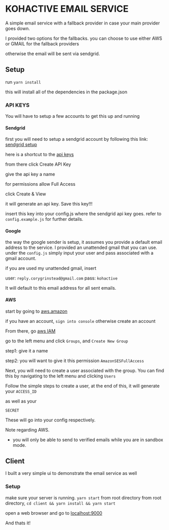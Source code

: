 # KOHACTIVE EMAIL SERVICE 
A simple email service with a fallback provider in case your main provider goes down.

I provided two options for the fallbacks. you can choose to use either AWS or GMAIL for the fallback providers

otherwise the email will be sent via sendgrid. 

## Setup

run `yarn install`

this will install all of the dependencies in the package.json


### API KEYS

You will have to setup a few accounts to get this up and running

#### Sendgrid
first you will need to setup a sendgrid account by following this link: [sendgrid setup](https://app.sendgrid.com/signup)

here is a shortcut to the [api keys](https://app.sendgrid.com/settings/api_keys)

from there click Create API Key

give the api key a name

for permissions allow Full Access

click Create & View

it will generate an api key.
 Save this key!!! 

insert this key into your config.js where the sendgrid api key goes. refer to `config.example.js` for further details. 

#### Google  
the way the google sender is setup, it assumes you provide a default email address to the service. 
I provided an unattended gmail that you can use. 
under the `config.js` 
simply input your user and pass associated with a gmail account. 

if you are used my unattended gmail, insert

user: `reply.corygrinstead@gmail.com`
pass: `kohactive`

It will default to this email address for all sent emails.


#### AWS  

start by going to [aws.amazon](https://aws.amazon.com)

if you have an account, `sign into console` otherwise create an account

From there, go [aws IAM](https://console.aws.amazon.com/iam/home#/home)

go to the left menu and click `Groups`, and `Create New Group`

step1: give it a name

step2: you will want to give it this permission `AmazonSESFullAccess`

Next, you will need to create a user associated with the group. 
You can find this by navigating to the left menu and clicking `Users`

Follow the simple steps to create a user, at the end of this, it will generate your 
`ACCESS_ID `

as well as your 

`SECRET`

These will go into your config respectively.

Note regarding AWS. 
- you will only be able to send to verified emails while you are in sandbox mode. 

## Client 

I built a very simple ui to demonstrate the email service as well


### Setup


make sure your server is running. `yarn start` from root directory
from root directory, `cd client && yarn install && yarn start `

open a web browser and go to [localhost:9000](localhost:9000)

And thats it! 





